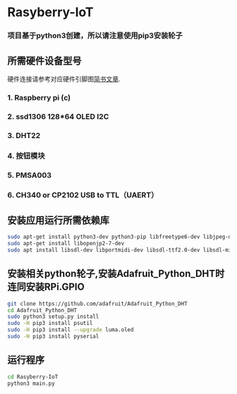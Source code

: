 # Rasyberry-IoT
### 项目基于python3创建，所以请注意使用pip3安装轮子

## 所需硬件设备型号

硬件连接请参考对应硬件引脚图[简书文章](https://www.jianshu.com/u/06e291ec9827).

### 1. Raspberry pi (c)
### 2. ssd1306 128*64 OLED I2C
### 3. DHT22
### 4. 按钮模块
### 5. PMSA003
### 6. CH340 or CP2102 USB to TTL（UAERT）

## 安装应用运行所需依赖库
```sh
sudo apt-get install python3-dev python3-pip libfreetype6-dev libjpeg-dev build-essential
sudo apt-get install libopenjp2-7-dev
sudo apt install libsdl-dev libportmidi-dev libsdl-ttf2.0-dev libsdl-mixer1.2-dev libsdl-image1.2-dev
```

## 安装相关python轮子,安装Adafruit_Python_DHT时连同安装RPi.GPIO
```sh
git clone https://github.com/adafruit/Adafruit_Python_DHT
cd Adafruit_Python_DHT
sudo python3 setup.py install
sudo -H pip3 install psutil
sudo -H pip3 install --upgrade luma.oled
sudo -H pip3 install pyserial
```

## 运行程序
```sh
cd Rasyberry-IoT
python3 main.py
```